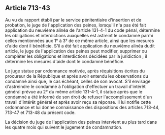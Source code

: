 Article 713-43
----
Au vu du rapport établi par le service pénitentiaire d'insertion et de
probation, le juge de l'application des peines, lorsqu'il n'a pas été fait
application du neuvième alinéa de l'article 131-4-1 du code pénal, détermine les
obligations et interdictions auxquelles est astreint le condamné parmi celles
mentionnées aux 1° à 3° de ce même article, ainsi que les mesures d'aide dont il
bénéficie. S'il a été fait application du neuvième alinéa dudit article, le juge
de l'application des peines peut modifier, supprimer ou compléter les
obligations et interdictions décidées par la juridiction ; il détermine les
mesures d'aide dont le condamné bénéficie.

Le juge statue par ordonnance motivée, après réquisitions écrites du procureur
de la République et après avoir entendu les observations du condamné ainsi que,
le cas échéant, celles de son avocat. S'il envisage d'astreindre le condamné à
l'obligation d'effectuer un travail d'intérêt général prévue au 2° du même
article 131-4-1, il statue après que le condamné a été informé de son droit de
refuser l'accomplissement d'un travail d'intérêt général et après avoir reçu sa
réponse. Il lui notifie cette ordonnance et lui donne connaissance des
dispositions des articles 713-44, 713-47 et 713-48 du présent code.

La décision du juge de l'application des peines intervient au plus tard dans les
quatre mois qui suivent le jugement de condamnation.
